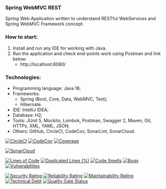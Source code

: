 ### Spring WebMVC REST
Spring Web Application written to understand RESTful WebServices and Spring WebMVC Framework concept.



### How to start:
1. Install and run any IDE for working with Java.
2. Run the application and check end-points work using Postman and link below:
   - http://localhost:8080/



### Technologies:
- Programming language: Java 18;
- Frameworks:
  - Spring (Boot, Core, Data, WebMVC, Test);
  - Hibernate.
- IDE: IntelliJ IDEA;
- Database: H2;
- Tools: JUnit 5, Mockito, Lombok, Postman, Swagger 2, Maven, Git, HTTPs, XML, YAML, JSON;
- Others: GitHub, CircleCI, CodeCov, SonarLint, SonarCloud.

[![CircleCI](https://circleci.com/gh/Crazy-pro/spring-webmvc-rest.svg?style=svg)](https://app.circleci.com/gh/Crazy-pro/spring-webmvc-rest)
[![CodeCov](https://codecov.io/gh/Crazy-pro/spring-webmvc-rest/branch/master/graph/badge.svg)](https://codecov.io/gh/Crazy-pro/spring-webmvc-rest)
[![Coverage](https://sonarcloud.io/api/project_badges/measure?project=Crazy-pro_spring-webmvc-rest&metric=coverage)](https://sonarcloud.io/summary/new_code?id=Crazy-pro_spring-webmvc-rest)

[![SonarCloud](https://sonarcloud.io/images/project_badges/sonarcloud-black.svg)](https://sonarcloud.io/summary/new_code?id=Crazy-pro_spring-webmvc-rest)

[![Lines of Code](https://sonarcloud.io/api/project_badges/measure?project=Crazy-pro_spring-webmvc-rest&metric=ncloc)](https://sonarcloud.io/summary/new_code?id=Crazy-pro_spring-webmvc-rest)
[![Duplicated Lines (%)](https://sonarcloud.io/api/project_badges/measure?project=Crazy-pro_spring-webmvc-rest&metric=duplicated_lines_density)](https://sonarcloud.io/summary/new_code?id=Crazy-pro_spring-webmvc-rest)
[![Code Smells](https://sonarcloud.io/api/project_badges/measure?project=Crazy-pro_spring-webmvc-rest&metric=code_smells)](https://sonarcloud.io/summary/new_code?id=Crazy-pro_spring-webmvc-rest)
[![Bugs](https://sonarcloud.io/api/project_badges/measure?project=Crazy-pro_spring-webmvc-rest&metric=bugs)](https://sonarcloud.io/summary/new_code?id=Crazy-pro_spring-webmvc-rest)
[![Vulnerabilities](https://sonarcloud.io/api/project_badges/measure?project=Crazy-pro_spring-webmvc-rest&metric=vulnerabilities)](https://sonarcloud.io/summary/new_code?id=Crazy-pro_spring-webmvc-rest)

[![Security Rating](https://sonarcloud.io/api/project_badges/measure?project=Crazy-pro_spring-webmvc-rest&metric=security_rating)](https://sonarcloud.io/summary/new_code?id=Crazy-pro_spring-webmvc-rest)
[![Reliability Rating](https://sonarcloud.io/api/project_badges/measure?project=Crazy-pro_spring-webmvc-rest&metric=reliability_rating)](https://sonarcloud.io/summary/new_code?id=Crazy-pro_spring-webmvc-rest)
[![Maintainability Rating](https://sonarcloud.io/api/project_badges/measure?project=Crazy-pro_spring-webmvc-rest&metric=sqale_rating)](https://sonarcloud.io/summary/new_code?id=Crazy-pro_spring-webmvc-rest)
[![Technical Debt](https://sonarcloud.io/api/project_badges/measure?project=Crazy-pro_spring-webmvc-rest&metric=sqale_index)](https://sonarcloud.io/summary/new_code?id=Crazy-pro_spring-webmvc-rest)
[![Quality Gate Status](https://sonarcloud.io/api/project_badges/measure?project=Crazy-pro_spring-webmvc-rest&metric=alert_status)](https://sonarcloud.io/summary/new_code?id=Crazy-pro_spring-webmvc-rest)
